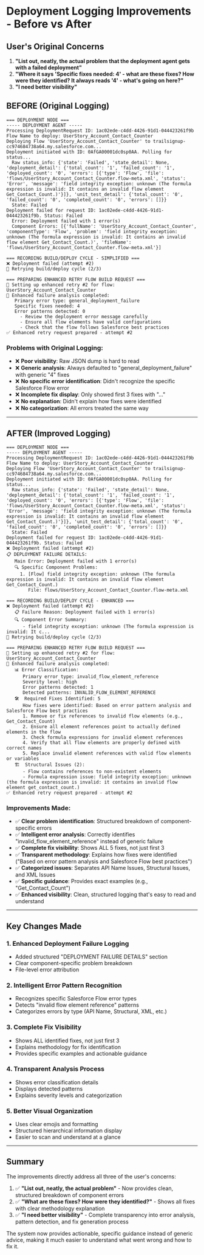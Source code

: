 # Deployment Logging Improvements - Before vs After

## User's Original Concerns

1. **"List out, neatly, the actual problem that the deployment agent gets with a failed deployment"**
2. **"Where it says 'Specific fixes needed: 4' - what are these fixes? How were they identified? It always reads '4' - what's going on here?"**
3. **"I need better visibility"**

## BEFORE (Original Logging)

```
=== DEPLOYMENT NODE ===
----- DEPLOYMENT AGENT -----
Processing DeploymentRequest ID: 1ac02ede-c4dd-4426-91d1-044423261f9b
Flow Name to deploy: UserStory_Account_Contact_Counter
Deploying Flow 'UserStory_Account_Contact_Counter' to trailsignup-cc974684738a64.my.salesforce.com...
Deployment initiated with ID: 0AfGA00001dc0sp0AA. Polling for status...
  Raw status_info: {'state': 'Failed', 'state_detail': None, 'deployment_detail': {'total_count': '1', 'failed_count': '1', 'deployed_count': '0', 'errors': [{'type': 'Flow', 'file': 'flows/UserStory_Account_Contact_Counter.flow-meta.xml', 'status': 'Error', 'message': 'field integrity exception: unknown (The formula expression is invalid: It contains an invalid flow element Get_Contact_Count.)'}]}, 'unit_test_detail': {'total_count': '0', 'failed_count': '0', 'completed_count': '0', 'errors': []}}
  State: Failed
Deployment failed for request ID: 1ac02ede-c4dd-4426-91d1-044423261f9b. Status: Failed
  Error: Deployment failed with 1 error(s)
  Component Errors: [{'fullName': 'UserStory_Account_Contact_Counter', 'componentType': 'Flow', 'problem': 'field integrity exception: unknown (The formula expression is invalid: It contains an invalid flow element Get_Contact_Count.)', 'fileName': 'flows/UserStory_Account_Contact_Counter.flow-meta.xml'}]

=== RECORDING BUILD/DEPLOY CYCLE - SIMPLIFIED ===
❌ Deployment failed (attempt #2)
🔄 Retrying build/deploy cycle (2/3)

=== PREPARING ENHANCED RETRY FLOW BUILD REQUEST ===
🔄 Setting up enhanced retry #2 for flow: UserStory_Account_Contact_Counter
🔧 Enhanced failure analysis completed:
   Primary error type: general_deployment_failure
   Specific fixes needed: 4
   Error patterns detected: 0
     - Review the deployment error message carefully
     - Ensure all flow elements have valid configurations
     - Check that the flow follows Salesforce best practices
✅ Enhanced retry request prepared - attempt #2
```

### Problems with Original Logging:
- ❌ **Poor visibility**: Raw JSON dump is hard to read
- ❌ **Generic analysis**: Always defaulted to "general_deployment_failure" with generic "4" fixes
- ❌ **No specific error identification**: Didn't recognize the specific Salesforce Flow error
- ❌ **Incomplete fix display**: Only showed first 3 fixes with "..." 
- ❌ **No explanation**: Didn't explain how fixes were identified
- ❌ **No categorization**: All errors treated the same way

---

## AFTER (Improved Logging)

```
=== DEPLOYMENT NODE ===
----- DEPLOYMENT AGENT -----
Processing DeploymentRequest ID: 1ac02ede-c4dd-4426-91d1-044423261f9b
Flow Name to deploy: UserStory_Account_Contact_Counter
Deploying Flow 'UserStory_Account_Contact_Counter' to trailsignup-cc974684738a64.my.salesforce.com...
Deployment initiated with ID: 0AfGA00001dc0sp0AA. Polling for status...
  Raw status_info: {'state': 'Failed', 'state_detail': None, 'deployment_detail': {'total_count': '1', 'failed_count': '1', 'deployed_count': '0', 'errors': [{'type': 'Flow', 'file': 'flows/UserStory_Account_Contact_Counter.flow-meta.xml', 'status': 'Error', 'message': 'field integrity exception: unknown (The formula expression is invalid: It contains an invalid flow element Get_Contact_Count.)'}]}, 'unit_test_detail': {'total_count': '0', 'failed_count': '0', 'completed_count': '0', 'errors': []}}
  State: Failed
Deployment failed for request ID: 1ac02ede-c4dd-4426-91d1-044423261f9b. Status: Failed
❌ Deployment failed (attempt #2)
📋 DEPLOYMENT FAILURE DETAILS:
   Main Error: Deployment failed with 1 error(s)
   🔍 Specific Component Problems:
     1. [Flow] field integrity exception: unknown (The formula expression is invalid: It contains an invalid flow element Get_Contact_Count.)
        File: flows/UserStory_Account_Contact_Counter.flow-meta.xml

=== RECORDING BUILD/DEPLOY CYCLE - ENHANCED ===
❌ Deployment failed (attempt #2)
   📋 Failure Reason: Deployment failed with 1 error(s)
   🔍 Component Error Summary:
      - field integrity exception: unknown (The formula expression is invalid: It c...
🔄 Retrying build/deploy cycle (2/3)

=== PREPARING ENHANCED RETRY FLOW BUILD REQUEST ===
🔄 Setting up enhanced retry #2 for flow: UserStory_Account_Contact_Counter
🔧 Enhanced failure analysis completed:
   📊 Error Classification:
      Primary error type: invalid_flow_element_reference
      Severity level: high
      Error patterns detected: 1
      Detected patterns: INVALID_FLOW_ELEMENT_REFERENCE
   🛠️  Required Fixes Identified: 5
      How fixes were identified: Based on error pattern analysis and Salesforce Flow best practices
      1. Remove or fix references to invalid flow elements (e.g., Get_Contact_Count)
      2. Ensure all element references point to actually defined elements in the flow
      3. Check formula expressions for invalid element references
      4. Verify that all flow elements are properly defined with correct names
      5. Replace invalid element references with valid flow elements or variables
   🏗️  Structural Issues (2):
      - Flow contains references to non-existent elements
      - Formula expression issue: field integrity exception: unknown (the formula expression is invalid: it contains an invalid flow element get_contact_count.)
✅ Enhanced retry request prepared - attempt #2
```

### Improvements Made:
- ✅ **Clear problem identification**: Structured breakdown of component-specific errors
- ✅ **Intelligent error analysis**: Correctly identifies "invalid_flow_element_reference" instead of generic failure
- ✅ **Complete fix visibility**: Shows ALL 5 fixes, not just first 3
- ✅ **Transparent methodology**: Explains how fixes were identified ("Based on error pattern analysis and Salesforce Flow best practices")
- ✅ **Categorized issues**: Separates API Name Issues, Structural Issues, and XML Issues
- ✅ **Specific guidance**: Provides exact examples (e.g., "Get_Contact_Count") 
- ✅ **Enhanced visibility**: Clean, structured logging that's easy to read and understand

---

## Key Changes Made

### 1. Enhanced Deployment Failure Logging
- Added structured "DEPLOYMENT FAILURE DETAILS" section
- Clear component-specific problem breakdown
- File-level error attribution

### 2. Intelligent Error Pattern Recognition
- Recognizes specific Salesforce Flow error types
- Detects "invalid flow element reference" patterns
- Categorizes errors by type (API Name, Structural, XML, etc.)

### 3. Complete Fix Visibility
- Shows ALL identified fixes, not just first 3
- Explains methodology for fix identification
- Provides specific examples and actionable guidance

### 4. Transparent Analysis Process
- Shows error classification details
- Displays detected patterns
- Explains severity levels and categorization

### 5. Better Visual Organization
- Uses clear emojis and formatting
- Structured hierarchical information display
- Easier to scan and understand at a glance

---

## Summary

The improvements directly address all three of the user's concerns:

1. ✅ **"List out, neatly, the actual problem"** - Now provides clean, structured breakdown of component errors
2. ✅ **"What are these fixes? How were they identified?"** - Shows all fixes with clear methodology explanation
3. ✅ **"I need better visibility"** - Complete transparency into error analysis, pattern detection, and fix generation process

The system now provides actionable, specific guidance instead of generic advice, making it much easier to understand what went wrong and how to fix it. 